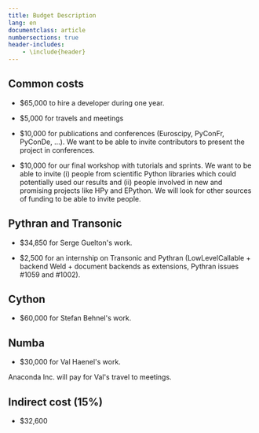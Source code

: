 ```yaml
---
title: Budget Description
lang: en
documentclass: article
numbersections: true
header-includes:
    - \include{header}
---
```


## Common costs

- $65,000 to hire a developer during one year.

- $5,000 for travels and meetings

- $10,000 for publications and conferences (Euroscipy, PyConFr, PyConDe, ...).
We want to be able to invite contributors to present the project in
conferences.

- $10,000 for our final workshop with tutorials and sprints. We want to be able
to invite (i) people from scientific Python libraries which could potentially
used our results and (ii) people involved in new and promising projects like
HPy and EPython. We will look for other sources of funding to be able to invite
people.

## Pythran and Transonic

- $34,850 for Serge Guelton's work.

- $2,500 for an internship on Transonic and Pythran (LowLevelCallable + backend
Weld + document backends as extensions, Pythran issues #1059 and #1002).

## Cython

- $60,000 for Stefan Behnel's work.

## Numba

- $30,000 for Val Haenel's work.

Anaconda Inc. will pay for Val's travel to meetings.

## Indirect cost (15%)

- $32,600
